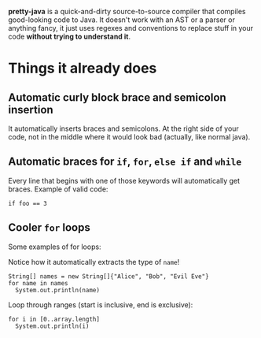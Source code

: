 **pretty-java** is a quick-and-dirty source-to-source compiler that compiles good-looking code to Java. It doesn't work with an AST or a parser or anything fancy, it just uses regexes and conventions to replace stuff in your code **without trying to understand it**.

Things it already does
======================
Automatic curly block brace and semicolon insertion
---------------------------------------------------
It automatically inserts braces and semicolons. At the right side of your code, not in the middle where it would look bad (actually, like normal java).

Automatic braces for `if`, `for`, `else if` and `while`
-------------------------------------------------------
Every line that begins with one of those keywords will automatically get braces. Example of valid code:

    if foo == 3

Cooler `for` loops
------------------
Some examples of for loops:

Notice how it automatically extracts the type of `name`!

    String[] names = new String[]{"Alice", "Bob", "Evil Eve"}
    for name in names
      System.out.println(name)

Loop through ranges (start is inclusive, end is exclusive):

    for i in [0..array.length]
      System.out.println(i)
